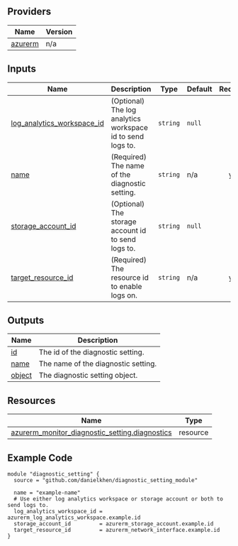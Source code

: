 <!-- BEGIN_TF_DOCS -->

## Providers

| Name | Version |
|------|---------|
| <a name="provider_azurerm"></a> [azurerm](#provider\_azurerm) | n/a |

## Inputs

| Name | Description | Type | Default | Required |
|------|-------------|------|---------|:--------:|
| <a name="input_log_analytics_workspace_id"></a> [log\_analytics\_workspace\_id](#input\_log\_analytics\_workspace\_id) | (Optional) The log analytics workspace id to send logs to. | `string` | `null` | no |
| <a name="input_name"></a> [name](#input\_name) | (Required) The name of the diagnostic setting. | `string` | n/a | yes |
| <a name="input_storage_account_id"></a> [storage\_account\_id](#input\_storage\_account\_id) | (Optional) The storage account id to send logs to. | `string` | `null` | no |
| <a name="input_target_resource_id"></a> [target\_resource\_id](#input\_target\_resource\_id) | (Required) The resource id to enable logs on. | `string` | n/a | yes |

## Outputs

| Name | Description |
|------|-------------|
| <a name="output_id"></a> [id](#output\_id) | The id of the diagnostic setting. |
| <a name="output_name"></a> [name](#output\_name) | The name of the diagnostic setting. |
| <a name="output_object"></a> [object](#output\_object) | The diagnostic setting object. |

## Resources

| Name | Type |
|------|------|
| [azurerm_monitor_diagnostic_setting.diagnostics](https://registry.terraform.io/providers/hashicorp/azurerm/latest/docs/resources/monitor_diagnostic_setting) | resource |

## Example Code

```hcl
module "diagnostic_setting" {
  source = "github.com/danielkhen/diagnostic_setting_module"

  name = "example-name"
  # Use either log analytics workspace or storage account or both to send logs to.
  log_analytics_workspace_id = azurerm_log_analytics_workspace.example.id
  storage_account_id         = azurerm_storage_account.example.id
  target_resource_id         = azurerm_network_interface.example.id
}
```
<!-- END_TF_DOCS -->